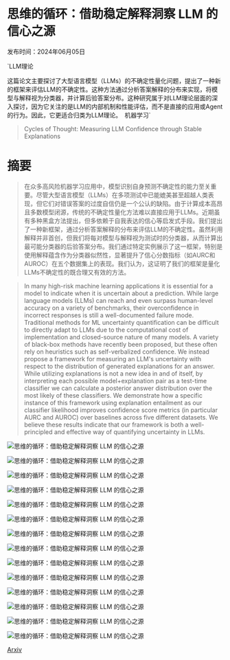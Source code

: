 # 思维的循环：借助稳定解释洞察 LLM 的信心之源

发布时间：2024年06月05日

`LLM理论

这篇论文主要探讨了大型语言模型（LLMs）的不确定性量化问题，提出了一种新的框架来评估LLM的不确定性。这种方法通过分析答案解释的分布来实现，将模型与解释视为分类器，并计算后验答案分布。这种研究属于对LLM理论层面的深入探讨，因为它关注的是LLM的内部机制和性能评估，而不是直接的应用或Agent的行为。因此，它更适合归类为LLM理论。` `机器学习`

> Cycles of Thought: Measuring LLM Confidence through Stable Explanations

# 摘要

> 在众多高风险机器学习应用中，模型识别自身预测不确定性的能力至关重要。尽管大型语言模型（LLMs）在多项测试中已能媲美甚至超越人类表现，但它们对错误答案的过度自信仍是一个公认的缺陷。由于计算成本高昂且多数模型闭源，传统的不确定性量化方法难以直接应用于LLMs。近期虽有多种黑盒方法提出，但多依赖于自我表达的信心等启发式手段。我们提出了一种新框架，通过分析答案解释的分布来评估LLM的不确定性。虽然利用解释并非首创，但我们将每对模型与解释视为测试时的分类器，从而计算出最可能分类器的后验答案分布。我们通过特定实例展示了这一框架，特别是使用解释蕴含作为分类器似然性，显著提升了信心分数指标（如AURC和AUROC）在五个数据集上的表现。我们认为，这证明了我们的框架是量化LLMs不确定性的既合理又有效的方法。

> In many high-risk machine learning applications it is essential for a model to indicate when it is uncertain about a prediction. While large language models (LLMs) can reach and even surpass human-level accuracy on a variety of benchmarks, their overconfidence in incorrect responses is still a well-documented failure mode. Traditional methods for ML uncertainty quantification can be difficult to directly adapt to LLMs due to the computational cost of implementation and closed-source nature of many models. A variety of black-box methods have recently been proposed, but these often rely on heuristics such as self-verbalized confidence. We instead propose a framework for measuring an LLM's uncertainty with respect to the distribution of generated explanations for an answer. While utilizing explanations is not a new idea in and of itself, by interpreting each possible model+explanation pair as a test-time classifier we can calculate a posterior answer distribution over the most likely of these classifiers. We demonstrate how a specific instance of this framework using explanation entailment as our classifier likelihood improves confidence score metrics (in particular AURC and AUROC) over baselines across five different datasets. We believe these results indicate that our framework is both a well-principled and effective way of quantifying uncertainty in LLMs.

![思维的循环：借助稳定解释洞察 LLM 的信心之源](../../../paper_images/2406.03441/x1.png)

![思维的循环：借助稳定解释洞察 LLM 的信心之源](../../../paper_images/2406.03441/x2.png)

![思维的循环：借助稳定解释洞察 LLM 的信心之源](../../../paper_images/2406.03441/stability_prompt_v2.png)

![思维的循环：借助稳定解释洞察 LLM 的信心之源](../../../paper_images/2406.03441/token_prob_prompt.png)

![思维的循环：借助稳定解释洞察 LLM 的信心之源](../../../paper_images/2406.03441/lingusitic_prompt.png)

![思维的循环：借助稳定解释洞察 LLM 的信心之源](../../../paper_images/2406.03441/cot_prompt.png)

![思维的循环：借助稳定解释洞察 LLM 的信心之源](../../../paper_images/2406.03441/topk_prompt.png)

![思维的循环：借助稳定解释洞察 LLM 的信心之源](../../../paper_images/2406.03441/conditional_prompt.png)

![思维的循环：借助稳定解释洞察 LLM 的信心之源](../../../paper_images/2406.03441/example_curves.png)

![思维的循环：借助稳定解释洞察 LLM 的信心之源](../../../paper_images/2406.03441/mmlu_law_explanation_p_likely.png)

![思维的循环：借助稳定解释洞察 LLM 的信心之源](../../../paper_images/2406.03441/aurc_vs_explanations.png)

![思维的循环：借助稳定解释洞察 LLM 的信心之源](../../../paper_images/2406.03441/auroc_vs_explanations.png)

![思维的循环：借助稳定解释洞察 LLM 的信心之源](../../../paper_images/2406.03441/ece_vs_explanations.png)

![思维的循环：借助稳定解释洞察 LLM 的信心之源](../../../paper_images/2406.03441/tta_prompt.png)

[Arxiv](https://arxiv.org/abs/2406.03441)